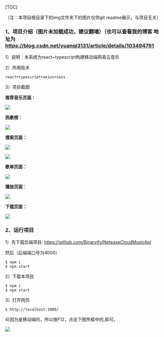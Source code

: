 [TOC]

（注：本项目根目录下的img文件夹下的图片仅供git readme展示，与项目无关）

### 1、项目介绍（图片未加载成功，建议翻墙）（也可以查看我的博客 地址为 https://blog.csdn.net/yuanqi3131/article/details/103494761

1）说明：本系统为react+typescript构建移动端网易云音乐

2）所用技术

	react+typescript+axios+sass

3）项目截图

**推荐音乐页面：**

![](./img/recommend.png)

**热歌榜：**

![](./img/hot.png)

**搜索页面：**

![](./img/search1.png)

![](./img/search2.png)

**歌单页面：**

![](./img/list.png)

**播放页面**：

![](./img/play.png)

**下载页面：**

![](./img/download.png)

### 2、运行项目

1）先下载后端项目:  https://github.com/Binaryify/NeteaseCloudMusicApi

然后（后端端口号为4000）

```
$ npm i
$ npm start
```

2）下载本项目

```
$ npm i
$ npm start
```

3）打开网页

```
$ http://localhost:3000/
```

4)因为是移动端的，所以按F12，点击下图所框中的,即可。

![](./img/F12.png)
